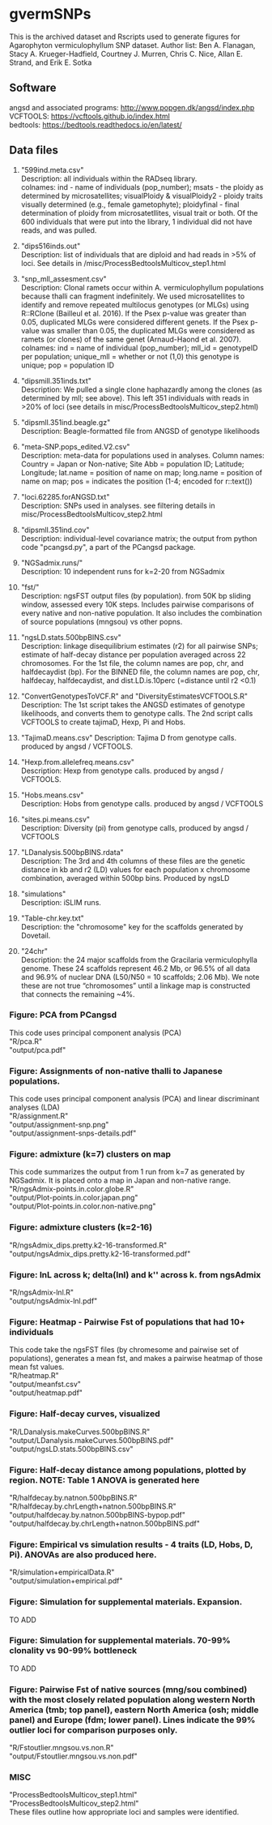 # gvermSNPs

This is the archived dataset and Rscripts used to generate figures for Agarophyton vermiculophyllum SNP dataset. Author list: Ben A. Flanagan, Stacy A. Krueger-Hadfield, Courtney J. Murren, Chris C. Nice, Allan E. Strand, and Erik E. Sotka

## Software  
angsd and associated programs: http://www.popgen.dk/angsd/index.php 
VCFTOOLS: https://vcftools.github.io/index.html  
bedtools: https://bedtools.readthedocs.io/en/latest/  

## Data files

1) "599ind.meta.csv"  
Description: all individuals within the RADseq library.  
colnames: ind - name of individuals (pop_number); msats	- the ploidy as determined by microsatellites; visualPloidy & visualPloidy2 - ploidy traits visually determined (e.g., female gametophyte); ploidyfinal - final determination of ploidy from microsatetllites, visual trait or both. Of the 600 individuals that were put into the library, 1 individual did not have reads, and was pulled. 

2) "dips516inds.out"  
Description: list of individuals that are diploid and had reads in >5% of loci. See details in /misc/ProcessBedtoolsMulticov_step1.html

3) "snp_mll_assesment.csv"  
Description: Clonal ramets occur within A. vermiculophyllum populations because thalli can fragment indefinitely. We used microsatellites to identify and remove repeated multilocus genotypes (or MLGs) using R::RClone (Bailleul et al. 2016). If the Psex p-value was greater than 0.05, duplicated MLGs were considered different genets. If the Psex p-value was smaller than 0.05, the duplicated MLGs were considered as ramets (or clones) of the same genet (Arnaud-Haond et al. 2007).  colnames: ind = name of individual (pop_number); mll_id = genotypeID per population; unique_mll = whether or not (1,0) this genotype is unique; pop = population ID

4) "dipsmill.351inds.txt"  
Description: We pulled a single clone haphazardly among the clones (as determined by mll; see above). This left 351 individuals with reads in >20% of loci (see details in misc/ProcessBedtoolsMulticov_step2.html)

5) "dipsmll.351ind.beagle.gz"  
Description: Beagle-formatted file from ANGSD of genotype likelihoods

6) "meta-SNP.pops_edited.V2.csv"  
Description: meta-data for populations used in analyses. Column names: Country = Japan or Non-native; Site Abb = population ID; Latitude; Longitude; lat.name = position of name on map; long.name = position of name on map; pos = indicates the position (1-4; encoded for r::text())

7) "loci.62285.forANGSD.txt"  
Description: SNPs used in analyses. see filtering details in misc/ProcessBedtoolsMulticov_step2.html

8) "dipsmll.351ind.cov"  
Description: individual-level covariance matrix; the output from python code "pcangsd.py", a part of the PCangsd package.

9) "NGSadmix.runs/"  
Description: 10 independent runs for k=2-20 from NGSadmix  

10) "fst/"  
Description: ngsFST output files (by population). from 50K bp sliding window, assessed every 10K steps. Includes pairwise comparisons of every native and non-native population. It also includes the combination of source populations (mngsou) vs other popns. 

11) "ngsLD.stats.500bpBINS.csv"    
Description: linkage disequilibrium estimates (r2) for all pairwise SNPs; estimate of half-decay distance per population averaged across 22 chromosomes. For the 1st file, the column names are pop, chr, and halfdecaydist (bp). For the BINNED file, the column names are pop, chr, halfdecay, halfdecaydist, and dist.LD.is.10perc (=distance until r2 <0.1)  

12) "ConvertGenotypesToVCF.R" and "DiversityEstimatesVCFTOOLS.R"  
Description: The 1st script takes the ANGSD estimates of genotype likelihoods, and converts them to genotype calls. The 2nd script calls VCFTOOLS to create tajimaD, Hexp, Pi and Hobs.

13) "TajimaD.means.csv" 
Description: Tajima D from genotype calls. produced by angsd / VCFTOOLS.  

14) "Hexp.from.allelefreq.means.csv"  
Description: Hexp from genotype calls. produced by angsd / VCFTOOLS.  

15) "Hobs.means.csv"  
Description: Hobs from genotype calls. produced by angsd / VCFTOOLS  

16) "sites.pi.means.csv"  
Description: Diversity (pi) from genotype calls, produced by angsd / VCFTOOLS  

17) "LDanalysis.500bpBINS.rdata"  
Description: The 3rd and 4th columns of these files are the genetic distance in kb and r2 (LD) values for each population x chromosome combination, averaged within 500bp bins. Produced by ngsLD  

18) "simulations"  
Description: iSLIM runs.  

19) "Table-chr.key.txt"  
Description: the "chromosome" key for the scaffolds generated by Dovetail.  

20) "24chr"  
Description: the 24 major scaffolds from the Gracilaria vermiculophylla genome. These 24 scaffolds represent 46.2 Mb, or 96.5% of all data and 96.9% of nuclear DNA (L50/N50 = 10 scaffolds; 2.06 Mb). We note these are not true “chromosomes” until a linkage map is constructed that connects the remaining ~4%.  

### Figure: PCA from PCangsd
This code uses principal component analysis (PCA)  
"R/pca.R"  
"output/pca.pdf"  

### Figure: Assignments of non-native thalli to Japanese populations.  
This code uses principal component analysis (PCA) and linear discriminant analyses (LDA)  
"R/assignment.R"  
"output/assignment-snp.png"  
"output/assignment-snps-details.pdf"  

### Figure: admixture (k=7) clusters on map  
This code summarizes the output from 1 run from k=7 as generated by NGSadmix. It is placed onto a map in Japan and non-native range.  
"R/ngsAdmix-points.in.color.globe.R"  
"output/Plot-points.in.color.japan.png"  
"output/Plot-points.in.color.non-native.png"  

### Figure: admixture clusters (k=2-16)
"R/ngsAdmix_dips.pretty.k2-16-transformed.R"  
"output/ngsAdmix_dips.pretty.k2-16-transformed.pdf"  

### Figure: lnL across k; delta(lnl) and k'' across k. from ngsAdmix  
"R/ngsAdmix-lnl.R"  
"output/ngsAdmix-lnl.pdf"  

### Figure: Heatmap - Pairwise Fst of populations that had 10+ individuals  
This code take the ngsFST files (by chromesome and pairwise set of populations), generates a mean fst, and makes a pairwise heatmap of those mean fst values.  
"R/heatmap.R"  
"output/meanfst.csv"  
"output/heatmap.pdf"  

### Figure: Half-decay curves, visualized  
"R/LDanalysis.makeCurves.500bpBINS.R"  
"output/LDanalysis.makeCurves.500bpBINS.pdf"  
"output/ngsLD.stats.500bpBINS.csv"  

### Figure: Half-decay distance among populations, plotted by region. NOTE: Table 1 ANOVA is generated here  
"R/halfdecay.by.natnon.500bpBINS.R"  
"R/halfdecay.by.chrLength+natnon.500bpBINS.R"  
"output/halfdecay.by.natnon.500bpBINS-bypop.pdf"  
"output/halfdecay.by.chrLength+natnon.500bpBINS.pdf"  

### Figure: Empirical vs simulation results - 4 traits (LD, Hobs, D, Pi). ANOVAs are also produced here.   
"R/simulation+empiricalData.R"  
"output/simulation+empirical.pdf"  

### Figure: Simulation for supplemental materials. Expansion.  
TO ADD

### Figure: Simulation for supplemental materials. 70-99% clonality vs 90-99% bottleneck  
TO ADD

### Figure: Pairwise Fst of native sources (mng/sou combined) with the most closely related population along western North America (tmb; top panel), eastern North America (osh; middle panel) and Europe (fdm; lower panel). Lines indicate the 99% outlier loci for comparison purposes only.  
"R/Fstoutlier.mngsou.vs.non.R"  
"output/Fstoutlier.mngsou.vs.non.pdf"  

### MISC  
"ProcessBedtoolsMulticov_step1.html"  
"ProcessBedtoolsMulticov_step2.html"  
These files outline how appropriate loci and samples were identified.  

 

